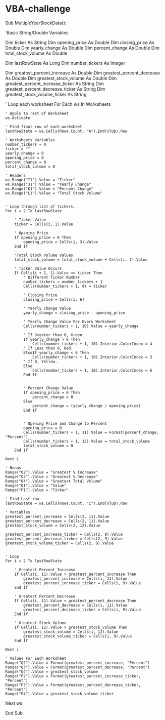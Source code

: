 # VBA-challenge
Sub MultipleYearStockData():

'Basic String/Double Variables

Dim ticker As String
Dim opening_price As Double
Dim closing_price As Double
Dim yearly_change As Double
Dim percent_change As Double
Dim total_stock_volume As Double

Dim lastRowState As Long
Dim number_tickers As Integer

Dim greatest_percent_increase As Double
Dim greatest_percent_decrease As Double
Dim greatest_stock_volume As Double
Dim greatest_percent_increase_ticker As String
Dim greatest_percent_decrease_ticker As String
Dim greatest_stock_volume_ticker As String

' Loop each worksheet
For Each ws In Worksheets

    ' Apply to rest of Worksheet
    ws.Activate

    ' Find final row of each worksheet
    lastRowState = ws.Cells(Rows.Count, "A").End(xlUp).Row

    ' Worksheets Variables
    number_tickers = 0
    ticker = ""
    yearly_change = 0
    opening_price = 0
    percent_change = 0
    total_stock_volume = 0 
    
    ' Headers
    ws.Range("I1").Value = "Ticker"
    ws.Range("J1").Value = "Yearly Change"
    ws.Range("K1").Value = "Percent Change"
    ws.Range("L1").Value = "Total Stock Volume"
    
    
    ' Loop through list of tickers.
    For i = 2 To lastRowState

        ' Ticker Value
        ticker = Cells(i, 1).Value
        
        ' Opening Price
        If opening_price = 0 Then
            opening_price = Cells(i, 3).Value
        End If
        
        'Total Stock Volume Values
        total_stock_volume = total_stock_volume + Cells(i, 7).Value
        
        ' Ticker Value Occurs
        If Cells(i + 1, 1).Value <> ticker Then
            ' Different Ticker Number
            number_tickers = number_tickers + 1
            Cells(number_tickers + 1, 9) = ticker
            
            ' Closing Price
            closing_price = Cells(i, 6)
            
            ' Yearly Change Value
            yearly_change = closing_price - opening_price
            
            ' Yearly Change Value For Every Worksheet
            Cells(number_tickers + 1, 10).Value = yearly_change
            
            ' If Greater than 0, Green.
            If yearly_change > 0 Then
                Cells(number_tickers + 1, 10).Interior.ColorIndex = 4
            ' If Less than 0, Red.
            ElseIf yearly_change < 0 Then
                Cells(number_tickers + 1, 10).Interior.ColorIndex = 3
            ' If 0, Yellow.
            Else
                Cells(number_tickers + 1, 10).Interior.ColorIndex = 6
            End If
            
            
            ' Percent Change Value
            If opening_price = 0 Then
                percent_change = 0
            Else
                percent_change = (yearly_change / opening_price)
            End If
            
            
            ' Opening Price and Change to Percent
            opening_price = 0
            Cells(number_tickers + 1, 11).Value = Format(percent_change, "Percent")
            Cells(number_tickers + 1, 12).Value = total_stock_volume
            total_stock_volume = 0
        End If
        
    Next i
    
    ' Bonus
    Range("O2").Value = "Greatest % Increase"
    Range("O3").Value = "Greatest % Decrease"
    Range("O4").Value = "Greatest Total Volume"
    Range("Q1").Value = "Value"    
    Range("P1").Value = "Ticker" 
    
    ' Find Last row
    lastRowState = ws.Cells(Rows.Count, "I").End(xlUp).Row
    
    ' Variables
    greatest_percent_increase = Cells(2, 11).Value
    greatest_percent_decrease = Cells(2, 11).Value    
    greatest_stock_volume = Cells(2, 12).Value
    
    greatest_percent_increase_ticker = Cells(2, 9).Value    
    greatest_percent_decrease_ticker = Cells(2, 9).Value
    greatest_stock_volume_ticker = Cells(2, 9).Value
    
    
    ' Loop
    For i = 2 To lastRowState
    
        ' Greatest Percent Increase
        If Cells(i, 11).Value > greatest_percent_increase Then
            greatest_percent_increase = Cells(i, 11).Value
            greatest_percent_increase_ticker = Cells(i, 9).Value
        End If
        
        ' Greatest Percent Decrease
        If Cells(i, 11).Value < greatest_percent_decrease Then
            greatest_percent_decrease = Cells(i, 11).Value
            greatest_percent_decrease_ticker = Cells(i, 9).Value
        End If
        
        ' Greatest Stock Volume
        If Cells(i, 12).Value > greatest_stock_volume Then
            greatest_stock_volume = Cells(i, 12).Value
            greatest_stock_volume_ticker = Cells(i, 9).Value
        End If
        
    Next i
    
    ' Values For Each Worksheet
    Range("Q2").Value = Format(greatest_percent_increase, "Percent")
    Range("Q3").Value = Format(greatest_percent_decrease, "Percent")
    Range("Q4").Value = greatest_stock_volume
    Range("P2").Value = Format(greatest_percent_increase_ticker, "Percent")
    Range("P3").Value = Format(greatest_percent_decrease_ticker, "Percent")
    Range("P4").Value = greatest_stock_volume_ticker
   
Next ws


End Sub
